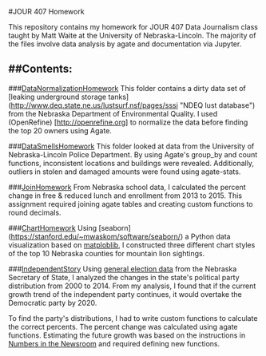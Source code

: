 #JOUR 407 Homework

This repository contains my homework for JOUR 407 Data Journalism class taught by Matt Waite at the University of Nebraska-Lincoln. The majority of the files involve data analysis by agate and documentation via Jupyter.

##Contents:
---
###[DataNormalizationHomework](DataNormalizationHomework)
This folder contains a dirty data set of [leaking underground storage tanks] (http://www.deq.state.ne.us/lustsurf.nsf/pages/sssi "NDEQ lust database") from the Nebraska Department of Environmental Quality. I used (OpenRefine) [http://openrefine.org] to normalize the data before finding the top 20 owners using Agate.

###[DataSmellsHomework](DataSmellsHomework)
This folder looked at data from the University of Nebraska-Lincoln Police Department. By using Agate's group_by and count functions, inconsistent locations and buildings were revealed. Additionally, outliers in stolen and damaged amounts were found using agate-stats.

###[JoinHomework](JoinHomework)
From Nebraska school data, I calculated the percent change in free &amp; reduced lunch and enrollment from 2013 to 2015. This assignment required joining agate tables and creating custom functions to round decimals.

###[ChartHomework](ChartHomework)
Using [seaborn] (https://stanford.edu/~mwaskom/software/seaborn/) a Python data visualization based on [matploblib](http://matplotlib.org), I constructed three different chart styles of the top 10 Nebraska counties for mountain lion sightings.

###[IndependentStory](IndependentStory)
Using [general election data](http://www.sos.ne.gov/elec/prev_elec/index.html) from the Nebraska Secretary of State, I analyzed the changes in the state's political party distribution from 2000 to 2014. From my analysis, I found that if the current growth trend of the independent party continues, it would overtake the Democratic party by 2020.

To find the party's distributions, I had to write custom functions to calculate the correct percents. The percent change was calculated using agate functions. Estimating the future growth was based on the instructions in [Numbers in the Newsroom](http://store.ire.org/products/numbers-in-the-newsroom-using-math-and-statistics-in-news-second-edition-e-version) and required defining new functions.
